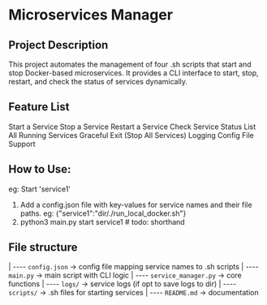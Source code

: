 # Microservices Manager
## Project Description
This project automates the management of four .sh scripts that start and stop Docker-based microservices.
It provides a CLI interface to start, stop, restart, and check the status of services dynamically.

## Feature List
Start a Service
Stop a Service
Restart a Service
Check Service Status
List All Running Services
Graceful Exit (Stop All Services)
Logging
Config File Support 

## How to Use:
eg: Start 'service1'
1. Add a config.json file with key-values for service names and their file paths. eg: {"service1":"dir/./run_local_docker.sh"}
2. python3 main.py start service1 # todo: shorthand

## File structure
| ----  `config.json` -> config file mapping service names to .sh scripts
| ----  `main.py` -> main script with CLI logic
| ----  `service_manager.py` -> core functions
| ----  `logs/` -> service logs (if opt to save logs to dir)
| ----  `scripts/` -> .sh files for starting services
| ----  `README.md` -> documentation